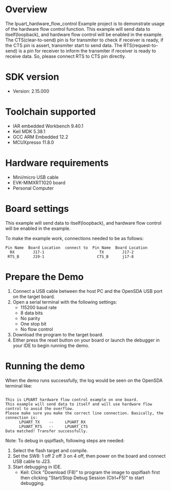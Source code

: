 Overview
========
The lpuart_hardware_flow_control Example project is to demonstrate usage of the hardware flow control function.
This example will send data to itself(loopback), and hardware flow control will be enabled in the example.
The CTS(clear-to-send) pin is for transmiter to check if receiver is ready, if the CTS pin is assert, transmiter start
to send data. The RTS(request-to-send) is a pin for receiver to inform the transmiter if receiver is ready to receive
data. So, please connect RTS to CTS pin directly.

SDK version
===========
- Version: 2.15.000

Toolchain supported
===================
- IAR embedded Workbench  9.40.1
- Keil MDK  5.38.1
- GCC ARM Embedded  12.2
- MCUXpresso  11.8.0

Hardware requirements
=====================
- Mini/micro USB cable
- EVK-MIMXRT1020 board
- Personal Computer

Board settings
==============
This example will send data to itself(loopback),
and hardware flow control will be enabled in the example.

To make the example work, connections needed to be as follows:
~~~~~~~~~~~~~~~~~~~~~~~~~~~~~~~~~~~~~~~~~~~~~~~~~~~~~~~~~~~~~~~~
Pin Name  Board Location  connect to  Pin Name  Board Location
  RX        J17-1            			 TX        J17-2  
 RTS_B		J19-1						CTS_B	   j17-8
~~~~~~~~~~~~~~~~~~~~~~~~~~~~~~~~~~~~~~~~~~~~~~~~~~~~~~~~~~~~~~~~

Prepare the Demo
================
1.  Connect a USB cable between the host PC and the OpenSDA USB port on the target board.
2.  Open a serial terminal with the following settings:
    - 115200 baud rate
    - 8 data bits
    - No parity
    - One stop bit
    - No flow control
3.  Download the program to the target board.
4.  Either press the reset button on your board or launch the debugger in your IDE to begin running the demo.

Running the demo
================
When the demo runs successfully, the log would be seen on the OpenSDA terminal like:

~~~~~~~~~~~~~~~~~~~~~~~~~~~~~~~~~~~~~~~~~

This is LPUART hardware flow control example on one board.
This example will send data to itself and will use hardware flow control to avoid the overflow.
Please make sure you make the correct line connection. Basically, the connection is: 
      LPUART_TX    --     LPUART_RX    
      LPUART_RTS   --     LPUART_CTS  
Data matched! Transfer successfully.

~~~~~~~~~~~~~~~~~~~~~~~~~~~~~~~~~~~~~~~~~

Note:
To debug in qspiflash, following steps are needed:
1. Select the flash target and compile.
2. Set the SW8: 1 off 2 off 3 on 4 off, then power on the board and connect USB cable to J23.
3. Start debugging in IDE.
   - Keil: Click "Download (F8)" to program the image to qspiflash first then clicking "Start/Stop Debug Session (Ctrl+F5)" to start debugging.
